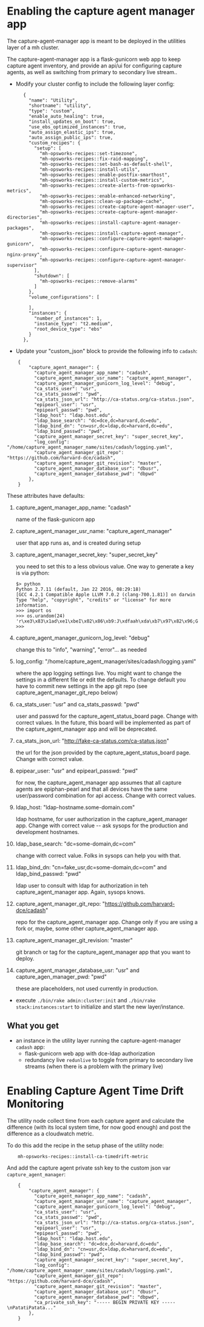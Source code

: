 # Enabling the capture agent manager app

The capture-agent-manager app is meant to be deployed in the utilities layer of
a mh cluster.

The capture-agent-manager app is a flask-gunicorn web app to keep capture agent
inventory, and provide an api/ui for configuring capture agents, as well as
switching from primary to secondary live stream..

* Modify your cluster config to include the following layer config:

```
      {
        "name": "Utility",
        "shortname": "utility",
        "type": "custom",
        "enable_auto_healing": true,
        "install_updates_on_boot": true,
        "use_ebs_optimized_instances": true,
        "auto_assign_elastic_ips": true,
        "auto_assign_public_ips": true,
        "custom_recipes": {
          "setup": [
            "mh-opsworks-recipes::set-timezone",
            "mh-opsworks-recipes::fix-raid-mapping",
            "mh-opsworks-recipes::set-bash-as-default-shell",
            "mh-opsworks-recipes::install-utils",
            "mh-opsworks-recipes::enable-postfix-smarthost",
            "mh-opsworks-recipes::install-custom-metrics",
            "mh-opsworks-recipes::create-alerts-from-opsworks-metrics",
            "mh-opsworks-recipes::enable-enhanced-networking",
            "mh-opsworks-recipes::clean-up-package-cache",
            "mh-opsworks-recipes::create-capture-agent-manager-user",
            "mh-opsworks-recipes::create-capture-agent-manager-directories",
            "mh-opsworks-recipes::install-capture-agent-manager-packages",
            "mh-opsworks-recipes::install-capture-agent-manager",
            "mh-opsworks-recipes::configure-capture-agent-manager-gunicorn",
            "mh-opsworks-recipes::configure-capture-agent-manager-nginx-proxy",
            "mh-opsworks-recipes::configure-capture-agent-manager-supervisor"
          ],
          "shutdown": [
            "mh-opsworks-recipes::remove-alarms"
          ]
        },
        "volume_configurations": [

        ],
        "instances": {
          "number_of_instances": 1,
          "instance_type": "t2.medium",
          "root_device_type": "ebs"
        }
      },
```

* Update your "custom_json" block to provide the following info to `cadash`:

```
    {
        "capture_agent_manager": {
          "capture_agent_manager_app_name": "cadash",
          "capture_agent_manager_usr_name": "capture_agent_manager",
          "capture_agent_manager_gunicorn_log_level": "debug",
          "ca_stats_user": "usr",
          "ca_stats_passwd": "pwd",
          "ca_stats_json_url": "http://ca-status.org/ca-status.json",
          "epipearl_user": "usr",
          "epipearl_passwd": "pwd",
          "ldap_host": "ldap.host.edu",
          "ldap_base_search": "dc=dce,dc=harvard,dc=edu",
          "ldap_bind_dn": "cn=usr,dc=ldap,dc=harvard,dc=edu",
          "ldap_bind_passwd": "pwd",
          "capture_agent_manager_secret_key": "super_secret_key",
          "log_config": "/home/capture_agent_manager_name/sites/cadash/logging.yaml",
          "capture_agent_manager_git_repo": "https://github.com/harvard-dce/cadash",
          "capture_agent_manager_git_revision": "master",
          "capture_agent_manager_database_usr": "dbusr",
          "capture_agent_manager_database_pwd": "dbpwd"
        },
    }
```

  These attributes have defaults:

  1.  capture_agent_manager_app_name: "cadash"

      name of the flask-gunicorn app

  2.  capture_agent_manager_usr_name: "capture_agent_manager"

      user that app runs as, and is created during setup

  3.  capture_agent_manager_secret_key: "super_secret_key"

      you need to set this to a less obvious value. One way to generate a key is via
      python:

          $> python
          Python 2.7.11 (default, Jan 22 2016, 08:29:18)
          [GCC 4.2.1 Compatible Apple LLVM 7.0.2 (clang-700.1.81)] on darwin
          Type "help", "copyright", "credits" or "license" for more information.
          >>> import os
          >>> os.urandom(24)
          'r\xe3\x83\x1ad\xe1\xbeI\x02\x86\xb9:J\xdfaah\xda\xb7\x97\x82\x96;G'
          >>>

  4.  capture_agent_manager_gunicorn_log_level: "debug"

      change this to "info", "warning", "error"... as needed

  5.  log_config: "/home/capture_agent_manager/sites/cadash/logging.yaml"

      where the app logging settings live. You might want to change the settings
      in a different file or edit the defaults. To change default you have to
      commit new settings in the app git repo (see capture_agent_manager_git_repo below)

  6.  ca_stats_user: "usr" and ca_stats_passwd: "pwd"

      user and passwd for the capture_agent_status_board page. Change with correct
      values. In the future, this board will be implemented as part of the
      capture_agent_manager app and will be deprecated.

  7.  ca_stats_json_url: "http://fake-ca-status.com/ca-status.json"

      the url for the json provided by the capture_agent_status_board page. Change
      with correct value.

  8.  epipear_user: "usr" and epipearl_passwd: "pwd"

      for now, the capture_agent_manager app assumes that all capture agents are
      epiphan-pearl and that all devices have the same user/password combination for
      api access. Change with correct values.

  9.  ldap_host: "ldap-hostname.some-domain.com"

      ldap hostname, for user authorization in the capture_agent_manager app. Change
      with correct value -- ask sysops for the production and development hostnames.

  10. ldap_base_search: "dc=some-domain,dc=com"

      change with correct value. Folks in sysops can help you with that.

  11. ldap_bind_dn: "cn=fake_usr,dc=some-domain,dc=com" and ldap_bind_passwd: "pwd"

      ldap user to consult with ldap for authorization in teh capture_agent_manager app.
      Again, sysops knows.

  12. capture_agent_manager_git_repo: "https://github.com/harvard-dce/cadash"

      repo for the capture_agent_manager app. Change only if you are using a fork or,
      maybe, some other capture_agent_manager app.

  13. capture_agent_manager_git_revision: "master"

      git branch or tag for the capture_agent_manager app that you want to deploy.

  14. capture_agent_manager_database_usr: "usr" and capture_agen_manager_pwd: "pwd"

      these are placeholders, not used currently in production.


* execute `./bin/rake admin:cluster:init` and `./bin/rake stack:instances:start`
  to initialize and start the new layer/instance.


## What you get

* an instance in the utility layer running the capture-agent-manager `cadash` app:
    * flask-gunicorn web app with dce-ldap authorization
    * redundancy live `redunlive` to toggle from primary to secondary
      live streams (when there is a problem with the primary live)




# Enabling Capture Agent Time Drift Monitoring

The utility node collect time from each capture agent and calculate the
difference (with its local system time, for now good enough) and post the
difference as a cloudwatch metric.

To do this add the recipe in the setup phase of the utility node:
```
    mh-opsworks-recipes::install-ca-timedrift-metric
```

And add the capture agent private ssh key to the custom json var
`capture_agent_manager`:

```
    {
        "capture_agent_manager": {
          "capture_agent_manager_app_name": "cadash",
          "capture_agent_manager_usr_name": "capture_agent_manager",
          "capture_agent_manager_gunicorn_log_level": "debug",
          "ca_stats_user": "usr",
          "ca_stats_passwd": "pwd",
          "ca_stats_json_url": "http://ca-status.org/ca-status.json",
          "epipearl_user": "usr",
          "epipearl_passwd": "pwd",
          "ldap_host": "ldap.host.edu",
          "ldap_base_search": "dc=dce,dc=harvard,dc=edu",
          "ldap_bind_dn": "cn=usr,dc=ldap,dc=harvard,dc=edu",
          "ldap_bind_passwd": "pwd",
          "capture_agent_manager_secret_key": "super_secret_key",
          "log_config": "/home/capture_agent_manager_name/sites/cadash/logging.yaml",
          "capture_agent_manager_git_repo": "https://github.com/harvard-dce/cadash",
          "capture_agent_manager_git_revision": "master",
          "capture_agent_manager_database_usr": "dbusr",
          "capture_agent_manager_database_pwd": "dbpwd",
          "ca_private_ssh_key": "----- BEGIN PRIVATE KEY -----\nPatatiPatata..."
        },
    }
```
